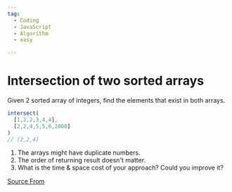 ```yaml
---
tag:
  - Coding
  - JavaScript
  - Algorithm
  - easy

---
```

  
# Intersection of two sorted arrays

Given 2 sorted array of integers, find the elements that exist in both arrays.

```js
intersect(
  [1,2,2,3,4,4],
  [2,2,4,5,5,6,2000]
)
// [2,2,4]
```

1.  The arrays might have duplicate numbers.
2.  The order of returning result doesn't matter.
3.  What is the time & space cost of your approach? Could you improve it?


[Source From](https://bigfrontend.dev/problem/intersection-of-two0-sorted-Arrays)

  